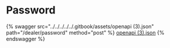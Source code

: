 # Password

{% swagger src="../../../../../.gitbook/assets/openapi (3).json" path="/dealer/password" method="post" %}
[openapi (3).json](<../../../../../.gitbook/assets/openapi (3).json>)
{% endswagger %}
